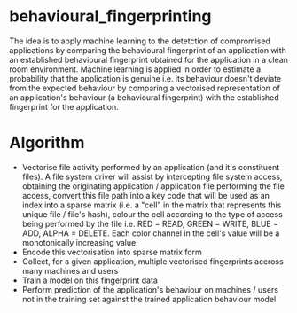 # behavioural_fingerprinting
The idea is to apply machine learning to the detetction of compromised applications by comparing the behavioural fingerprint of an application with an established behavioural fingerprint obtained for the application in a clean room environment.
Machine learning is applied in order to estimate a probability that the application is genuine i.e. its behaviour doesn't deviate from the expected behaviour by comparing a vectorised representation of an application's behaviour (a behavioural fingerprint) with the established fingerprint for the application.

# Algorithm
- Vectorise file activity performed by an application (and it's constituent files). A file system driver will assist by intercepting file system access, obtaining the originating application / application file performing the file access, convert this file path into a key code that will be used as an index into a sparse matrix (i.e. a "cell" in the matrix that represents this unique file / file's hash), colour the cell according to the type of access being performed by the file i.e. RED = READ, GREEN = WRITE, BLUE = ADD, ALPHA = DELETE. Each color channel in the cell's value will be a monotonically increasing value.
- Encode this vectorisation into sparse matrix form
- Collect, for a given application, multiple vectorised fingerprints accross many machines and users
- Train a model on this fingerprint data
- Perform prediction of the application's behaviour on machines / users not in the training set against the trained application behaviour model
